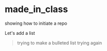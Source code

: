 # made_in_class
showing how to initiate a repo

Let's add a list
> trying to make a bulleted list
> trying again
